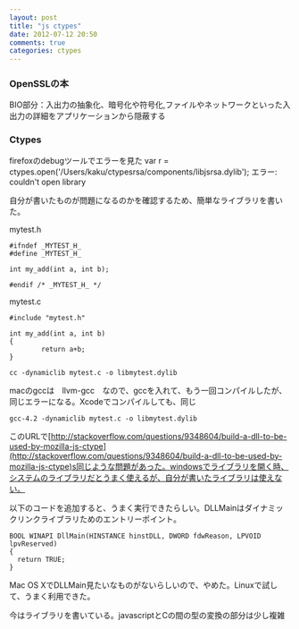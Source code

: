 ```yaml
---
layout: post
title: "js ctypes"
date: 2012-07-12 20:50
comments: true
categories: ctypes
---
```

### OpenSSLの本
BIO部分：入出力の抽象化、暗号化や符号化,ファイルやネットワークといった入出力の詳細をアプリケーションから隠蔽する

### Ctypes
firefoxのdebugツールでエラーを見た
var r = ctypes.open('/Users/kaku/ctypesrsa/components/libjsrsa.dylib');
エラー: couldn't open library

自分が書いたものが問題になるのかを確認するため、簡単なライブラリを書いた。

mytest.h
```
#ifndef _MYTEST_H_
#define _MYTEST_H_

int my_add(int a, int b);

#endif /* _MYTEST_H_ */
```

mytest.c
```
#include "mytest.h"

int my_add(int a, int b)
{
        return a+b;
}
```
```
cc -dynamiclib mytest.c -o libmytest.dylib
```

macのgccは　llvm-gcc　なので、gccを入れて、もう一回コンパイルしたが、同じエラーになる。Xcodeでコンパイルしても、同じ
```
gcc-4.2 -dynamiclib mytest.c -o libmytest.dylib
```

このURLで[http://stackoverflow.com/questions/9348604/build-a-dll-to-be-used-by-mozilla-js-ctype](http://stackoverflow.com/questions/9348604/build-a-dll-to-be-used-by-mozilla-js-ctype)s同じような問題があった。windowsでライブラリを開く時、システムのライブラリだとうまく使えるが、自分が書いたライブラリは使えない。

以下のコードを追加すると、うまく実行できたらしい。DLLMainはダイナミックリンクライブラリためのエントリーポイント。
```
BOOL WINAPI DllMain(HINSTANCE hinstDLL, DWORD fdwReason, LPVOID lpvReserved)
{
  return TRUE;
}
```

Mac OS XでDLLMain見たいなものがないらしいので、やめた。Linuxで試して、うまく利用できた。

今はライブラリを書いている。javascriptとCの間の型の変換の部分は少し複雑
